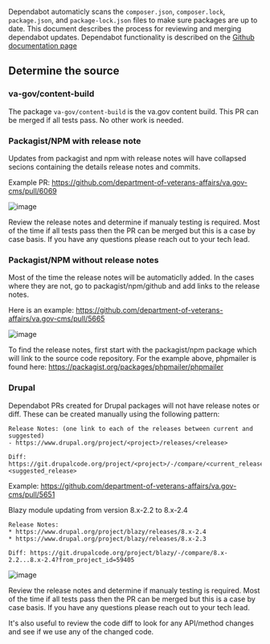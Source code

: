 Dependabot automaticly scans the `composer.json`, `composer.lock`, `package.json`, and `package-lock.json` files to make sure packages are up to date.  This document describes the process for reviewing and merging dependabot updates.  Dependabot functionality is described on the [Github documentation page](https://docs.github.com/en/code-security/supply-chain-security/keeping-your-dependencies-updated-automatically)

## Determine the source
  
### va-gov/content-build

The package `va-gov/content-build` is the va.gov content build.  This PR can be merged if all tests pass.  No other work is needed.
  
### Packagist/NPM with release note

Updates from packagist and npm with release notes will have collapsed secions containing the details release notes and commits.

Example PR: https://github.com/department-of-veterans-affairs/va.gov-cms/pull/6069

![image](https://user-images.githubusercontent.com/121603/129742778-e08627e4-94bc-4ce2-bdff-1a8ba3eab31f.png)

Review the release notes and determine if manualy testing is required.  Most of the time if all tests pass then the PR can be merged but this is a case by case basis.  If you have any questions please reach out to your tech lead.

### Packagist/NPM without release notes

Most of the time the release notes will be automaticlly added.  In the cases where they are not, go to packagist/npm/github and add links to the release notes.  

Here is an example: https://github.com/department-of-veterans-affairs/va.gov-cms/pull/5665

![image](https://user-images.githubusercontent.com/121603/129743349-0facd0e5-8380-4b99-8092-16bd03fbfa4a.png)

To find the release notes, first start with the packagist/npm package which will link to the source code repository.  For the example above, phpmailer is found here: https://packagist.org/packages/phpmailer/phpmailer

### Drupal

Dependabot PRs created for Drupal packages will not have release notes or diff.  These can be created manually using the following pattern:

```
Release Notes: (one link to each of the releases between current and suggested)
- https://www.drupal.org/project/<project>/releases/<release>

Diff: https://git.drupalcode.org/project/<project>/-/compare/<current_release>...<suggested_release>

```

Example: https://github.com/department-of-veterans-affairs/va.gov-cms/pull/5651

Blazy module updating from version 8.x-2.2 to 8.x-2.4

```
Release Notes: 
* https://www.drupal.org/project/blazy/releases/8.x-2.4
* https://www.drupal.org/project/blazy/releases/8.x-2.3

Diff: https://git.drupalcode.org/project/blazy/-/compare/8.x-2.2...8.x-2.4?from_project_id=59405
```

![image](https://user-images.githubusercontent.com/121603/129744945-deb9d89c-9482-48a8-8c3c-4bcc1e8aa710.png)

Review the release notes and determine if manualy testing is required.  Most of the time if all tests pass then the PR can be merged but this is a case by case basis.  If you have any questions please reach out to your tech lead.

It's also useful to review the code diff to look for any API/method changes and see if we use any of the changed code.
  
